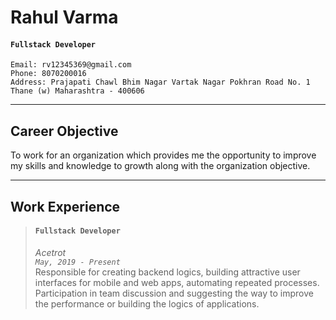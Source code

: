 # Rahul Varma

<!---
<img src="https://ragasave.github.io/RCButton/img/rahul-varma.jpg" width="120" alt="Rahul Varma">
-->
#### `Fullstack Developer`
```
Email: rv12345369@gmail.com
Phone: 8070200016
Address: Prajapati Chawl Bhim Nagar Vartak Nagar Pokhran Road No. 1 Thane (w) Maharashtra - 400606
```
----
## Career Objective

To work for an organization which provides me the opportunity to improve my skills and knowledge to growth along with the
organization objective.

---
## Work Experience
> #### `Fullstack Developer`
> *Acetrot*<br>
> *`May, 2019 - Present`* <br>
> Responsible for creating backend logics, building attractive user interfaces for mobile and web apps, automating repeated processes.
> Participation in team discussion and suggesting the way to improve the performance or building the logics of applications.
```

    
